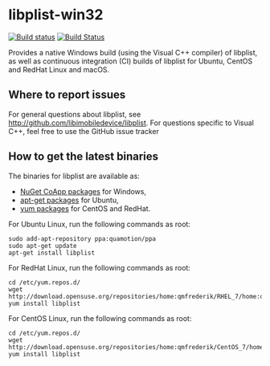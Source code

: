 # libplist-win32
[![Build status](https://ci.appveyor.com/api/projects/status/mb2do9aw242kax16/branch/msvc-master?svg=true)](https://ci.appveyor.com/project/qmfrederik/libplist/branch/msvc-master)
[![Build Status](https://travis-ci.org/libimobiledevice-win32/libplist.svg?branch=msvc-master)](https://travis-ci.org/libimobiledevice-win32/libplist)

Provides a native Windows build (using the Visual C++ compiler) of libplist, as well as continuous integration (CI) builds of libplist for Ubuntu, CentOS and RedHat Linux and macOS.

## Where to report issues
For general questions about libplist, see http://github.com/libimobiledevice/libplist. For questions specific to Visual C++, feel free to use the GitHub issue tracker

## How to get the latest binaries
The binaries for libplist are available as:
* [NuGet CoApp packages](https://www.nuget.org/packages/libplist/) for Windows,
* [apt-get packages](https://launchpad.net/~quamotion/+archive/ubuntu/ppa) for Ubuntu,
* [yum packages](https://build.opensuse.org/package/show/home:qmfrederik/libplist) for CentOS and RedHat.

For Ubuntu Linux, run the following commands as root:

```
sudo add-apt-repository ppa:quamotion/ppa
sudo apt-get update
apt-get install libplist
```

For RedHat Linux, run the following commands as root:

```
cd /etc/yum.repos.d/
wget http://download.opensuse.org/repositories/home:qmfrederik/RHEL_7/home:qmfrederik.repo
yum install libplist
```

For CentOS Linux, run the following commands as root:

```
cd /etc/yum.repos.d/
wget http://download.opensuse.org/repositories/home:qmfrederik/CentOS_7/home:qmfrederik.repo
yum install libplist
```